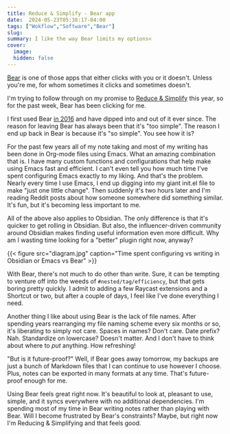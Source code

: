 ```yaml
---
title: Reduce & Simplify - Bear app
date:  2024-05-23T05:38:17-04:00
tags: ["Wokflow","Software","Bear"]
slug: 
summary: I like the way Bear limits my options<
cover:
  image: 
  hidden: false
---
```



[Bear](https://bear.app) is one of those apps that either clicks with you or it doesn't. Unless you're me, for whom sometimes it clicks and sometimes doesn't.

I'm trying to follow through on my promise to [Reduce & Simplify](https://baty.net/journal/2023/12/31/reduce-and-simplify) this year, so for the past week, Bear has been clicking for me.

I first used Bear [in 2016](https://archive.baty.net/2016/bear-is-a-very-nice-notetaking-app/) and have dipped into and out of it ever since. The reason for leaving Bear has always been that it's "too simple". The reason I end up back in Bear is because it's "so simple". You see how it is?

For the past few years all of my note taking and most of my writing has been done in Org-mode files using Emacs. What an amazing combination that is. I have many custom functions and configurations that help make using Emacs fast and efficient. I can't even tell you how much time I've spent configuring Emacs exactly to my liking. And that's the problem. Nearly every time I use Emacs, I end up digging into my giant init.el file to make "just one little change". Then suddenly it's two hours later and I'm reading Reddit posts about how someone somewhere did something similar. It's fun, but it's becoming less important to me.

All of the above also applies to Obsidian. The only difference is that it's quicker to get rolling in Obsidian. But also, the influencer-driven community around Obsidian makes finding useful information even more difficult. Why am I wasting time looking for a "better" plugin right now, anyway?

{{< figure src="diagram.jpg" caption="Time spent configuring vs writing in Obsidian or Emacs vs Bear" >}}

With Bear, there's not much to do other than write. Sure, it can be tempting to venture off into the weeds of `#nested/tag/efficiency`, but that gets boring pretty quickly. I admit to adding a few Raycast extensions and a Shortcut or two, but after a couple of days, I feel like I've done everything I need.

Another thing I like about using Bear is the lack of file names. After spending years rearranging my file naming scheme every six months or so, it's liberating to simply not care. Spaces in names? Don't care. Date prefix? Nah. Standardize on lowercase? Doesn't matter. And I don't have to think about where to _put_ anything. How refreshing!

"But is it future-proof?" Well, if Bear goes away tomorrow, my backups are just a bunch of Markdown files that I can continue to use however I choose. Plus, notes can be exported in many formats at any time. That's future-proof enough for me. 

Using Bear feels great right now. It's beautiful to look at, pleasant to use, simple, and it syncs everywhere with no additional dependencies. I'm spending most of my time in Bear writing notes rather than playing with Bear. Will I become frustrated by Bear's constraints? Maybe, but right now I'm Reducing & Simplifying and that feels good.

